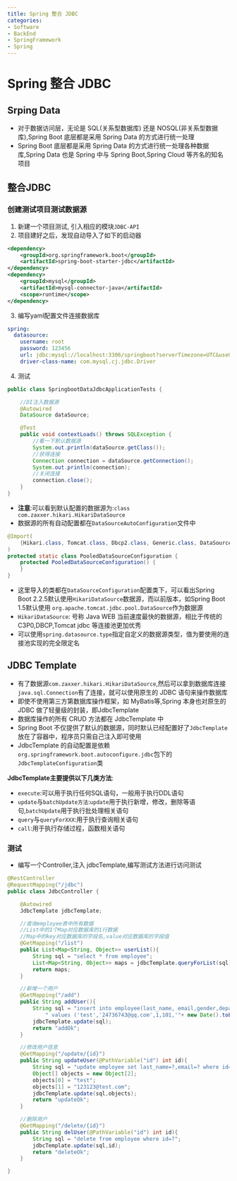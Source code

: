 ```yaml
---
title: Spring 整合 JDBC
categories:
- Software
- BackEnd
- SpringFramework
- Spring
---
```

# Spring 整合 JDBC

## Srping Data

- 对于数据访问层，无论是 SQL(关系型数据库) 还是 NOSQL(非关系型数据库),Spring Boot 底层都是采用 Spring Data 的方式进行统一处理
- Spring Boot 底层都是采用 Spring Data 的方式进行统一处理各种数据库,Spring Data 也是 Spring 中与 Spring Boot,Spring Cloud 等齐名的知名项目

## 整合JDBC

### 创建测试项目测试数据源

1. 新建一个项目测试, 引入相应的模块`JDBC-API`
2. 项目建好之后，发现自动导入了如下的启动器

```xml
<dependency>
    <groupId>org.springframework.boot</groupId>
    <artifactId>spring-boot-starter-jdbc</artifactId>
</dependency>
<dependency>
    <groupId>mysql</groupId>
    <artifactId>mysql-connector-java</artifactId>
    <scope>runtime</scope>
</dependency>
```

3. 编写yaml配置文件连接数据库

```yaml
spring:
  datasource:
    username: root
    password: 123456
    url: jdbc:mysql://localhost:3306/springboot?serverTimezone=UTC&useUnicode=true&characterEncoding=utf-8
    driver-class-name: com.mysql.cj.jdbc.Driver
```

4. 测试

```java
public class SpringbootDataJdbcApplicationTests {

    //DI注入数据源
    @Autowired
    DataSource dataSource;

    @Test
    public void contextLoads() throws SQLException {
        //看一下默认数据源
        System.out.println(dataSource.getClass());
        //获得连接
        Connection connection = dataSource.getConnection();
        System.out.println(connection);
        //关闭连接
        connection.close();
    }
}
```

- **注意**:可以看到默认配置的数据源为:`class com.zaxxer.hikari.HikariDataSource`
- 数据源的所有自动配置都在`DataSourceAutoConfiguration`文件中

```java
@Import(
    {Hikari.class, Tomcat.class, Dbcp2.class, Generic.class, DataSourceJmxConfiguration.class}
)
protected static class PooledDataSourceConfiguration {
    protected PooledDataSourceConfiguration() {
    }
}
```

- 这里导入的类都在`DataSourceConfiguration`配置类下，可以看出Spring Boot 2.2.5默认使用`HikariDataSource`数据源，而以前版本，如Spring Boot 1.5默认使用 `org.apache.tomcat.jdbc.pool.DataSource`作为数据源
- `HikariDataSource`: 号称 Java WEB 当前速度最快的数据源，相比于传统的 C3P0,DBCP,Tomcat jdbc 等连接池更加优秀
- 可以使用`spring.datasource.type`指定自定义的数据源类型，值为要使用的连接池实现的完全限定名

## JDBC Template

- 有了数据源`com.zaxxer.hikari.HikariDataSource`,然后可以拿到数据库连接`java.sql.Connection`有了连接，就可以使用原生的 JDBC 语句来操作数据库
- 即使不使用第三方第数据库操作框架，如 MyBatis等,Spring 本身也对原生的JDBC 做了轻量级的封装，即JdbcTemplate
- 数据库操作的所有 CRUD 方法都在 JdbcTemplate 中
- Spring Boot 不仅提供了默认的数据源，同时默认已经配置好了`JdbcTemplate`放在了容器中，程序员只需自己注入即可使用
- JdbcTemplate 的自动配置是依赖`org.springframework.boot.autoconfigure.jdbc`包下的`JdbcTemplateConfiguration`类

**JdbcTemplate主要提供以下几类方法**:

- `execute`:可以用于执行任何SQL语句，一般用于执行DDL语句
- `update`与`batchUpdate方法`:`update`用于执行新增，修改，删除等语句,`batchUpdate`用于执行批处理相关语句
- `query`与`queryForXXX`:用于执行查询相关语句
- `call`:用于执行存储过程，函数相关语句

### 测试

- 编写一个Controller,注入 jdbcTemplate,编写测试方法进行访问测试

```java
@RestController
@RequestMapping("/jdbc")
public class JdbcController {

    @Autowired
    JdbcTemplate jdbcTemplate;

    //查询employee表中所有数据
    //List中的1个Map对应数据库的1行数据
    //Map中的key对应数据库的字段名,value对应数据库的字段值
    @GetMapping("/list")
    public List<Map<String, Object>> userList(){
        String sql = "select * from employee";
        List<Map<String, Object>> maps = jdbcTemplate.queryForList(sql);
        return maps;
    }

    //新增一个用户
    @GetMapping("/add")
    public String addUser(){
        String sql = "insert into employee(last_name, email,gender,department,birth)" +
            " values ('test','24736743@qq.com',1,101,'"+ new Date().toLocaleString() +"')";
        jdbcTemplate.update(sql);
        return "addOk";
    }

    //修改用户信息
    @GetMapping("/update/{id}")
    public String updateUser(@PathVariable("id") int id){
        String sql = "update employee set last_name=?,email=? where id="+id;
        Object[] objects = new Object[2];
        objects[0] = "test";
        objects[1] = "123123@test.com";
        jdbcTemplate.update(sql,objects);
        return "updateOk";
    }

    //删除用户
    @GetMapping("/delete/{id}")
    public String delUser(@PathVariable("id") int id){
        String sql = "delete from employee where id=?";
        jdbcTemplate.update(sql,id);
        return "deleteOk";
    }

}
```